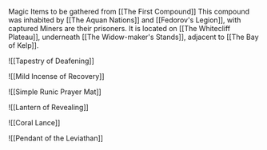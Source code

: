 Magic Items to be gathered from [[The First Compound]]
This compound was inhabited by [[The Aquan Nations]] and [[Fedorov's Legion]], with captured Miners are their prisoners. It is located on [[The Whitecliff Plateau]], underneath [[The Widow-maker's Stands]], adjacent to [[The Bay of Kelp]]. 

![[Tapestry of Deafening]]

![[Mild Incense of Recovery]]

![[Simple Runic Prayer Mat]]

![[Lantern of Revealing]]

![[Coral Lance]]

![[Pendant of the Leviathan]]